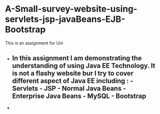 # A-Small-survey-website-using-servlets-jsp-javaBeans-EJB-Bootstrap
This is an assignment for Uni 

- In this assignment I am demonstrating the understanding of using Java EE Technology. It is not a flashy website bur I try to cover different aspect of Java EE including :
            - Servlets
            - JSP
            - Normal Java Beans 
            - Enterprise Java Beans 
            - MySQL
            - Bootstrap
  -
- 
